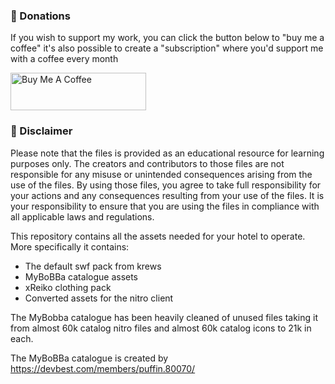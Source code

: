 ### 🙏 Donations
If you wish to support my work, you can click the button below to "buy me a coffee" it's also possible to create a "subscription" where you'd support me with a coffee every month

<a href="https://www.buymeacoffee.com/dennisobject" target="_blank"><img src="https://cdn.buymeacoffee.com/buttons/v2/default-yellow.png" alt="Buy Me A Coffee" style="height: 60px !important;width: 217px !important;" ></a>

### 📢 Disclaimer

Please note that the files is provided as an educational resource for learning purposes only. The creators and contributors to those files are not responsible for any misuse or unintended consequences arising from the use of the files. By using those files, you agree to take full responsibility for your actions and any consequences resulting from your use of the files. It is your responsibility to ensure that you are using the files in compliance with all applicable laws and regulations.

This repository contains all the assets needed for your hotel to operate. More specifically it contains:
- The default swf pack from krews
- MyBoBBa catalogue assets
- xReiko clothing pack
- Converted assets for the nitro client

  
The MyBobba catalogue has been heavily cleaned of unused files taking it from almost 60k catalog nitro files and almost 60k catalog icons to 21k in each.

The MyBoBBa catalogue is created by https://devbest.com/members/puffin.80070/
